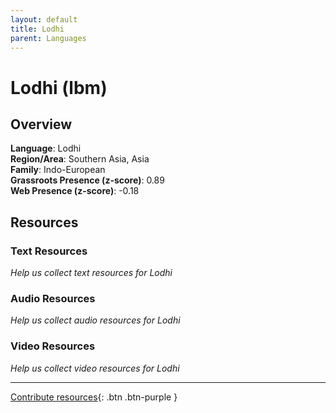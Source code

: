 ```yaml
---
layout: default
title: Lodhi
parent: Languages
---
```


# Lodhi (lbm)

## Overview

**Language**: Lodhi  
**Region/Area**: Southern Asia, Asia  
**Family**: Indo-European  
**Grassroots Presence (z-score)**: 0.89  
**Web Presence (z-score)**: -0.18  

## Resources

### Text Resources
*Help us collect text resources for Lodhi*

### Audio Resources
*Help us collect audio resources for Lodhi*

### Video Resources
*Help us collect video resources for Lodhi*

---

[Contribute resources](https://forms.office.com/e/1SfLJx3u1r){: .btn .btn-purple }
